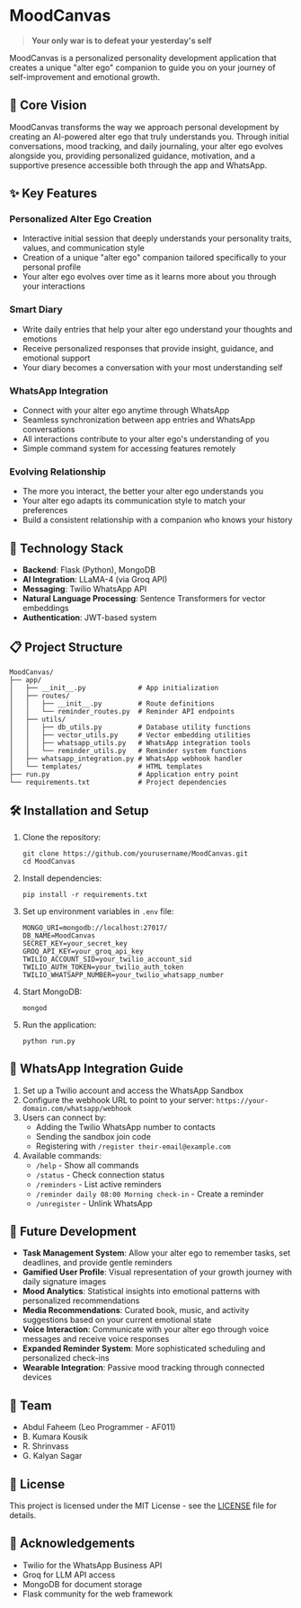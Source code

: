 # MoodCanvas

> **Your only war is to defeat your yesterday's self**

MoodCanvas is a personalized personality development application that creates a unique "alter ego" companion to guide you on your journey of self-improvement and emotional growth.

## 🌟 Core Vision

MoodCanvas transforms the way we approach personal development by creating an AI-powered alter ego that truly understands you. Through initial conversations, mood tracking, and daily journaling, your alter ego evolves alongside you, providing personalized guidance, motivation, and a supportive presence accessible both through the app and WhatsApp.

## ✨ Key Features

### Personalized Alter Ego Creation
- Interactive initial session that deeply understands your personality traits, values, and communication style
- Creation of a unique "alter ego" companion tailored specifically to your personal profile
- Your alter ego evolves over time as it learns more about you through your interactions

### Smart Diary
- Write daily entries that help your alter ego understand your thoughts and emotions
- Receive personalized responses that provide insight, guidance, and emotional support
- Your diary becomes a conversation with your most understanding self

### WhatsApp Integration
- Connect with your alter ego anytime through WhatsApp
- Seamless synchronization between app entries and WhatsApp conversations
- All interactions contribute to your alter ego's understanding of you
- Simple command system for accessing features remotely

### Evolving Relationship
- The more you interact, the better your alter ego understands you
- Your alter ego adapts its communication style to match your preferences
- Build a consistent relationship with a companion who knows your history

## 🚀 Technology Stack

- **Backend**: Flask (Python), MongoDB
- **AI Integration**: LLaMA-4 (via Groq API)
- **Messaging**: Twilio WhatsApp API
- **Natural Language Processing**: Sentence Transformers for vector embeddings
- **Authentication**: JWT-based system

## 📋 Project Structure

```
MoodCanvas/
├── app/
│   ├── __init__.py             # App initialization
│   ├── routes/
│   │   ├── __init__.py         # Route definitions
│   │   └── reminder_routes.py  # Reminder API endpoints
│   ├── utils/
│   │   ├── db_utils.py         # Database utility functions
│   │   ├── vector_utils.py     # Vector embedding utilities
│   │   ├── whatsapp_utils.py   # WhatsApp integration tools
│   │   └── reminder_utils.py   # Reminder system functions
│   ├── whatsapp_integration.py # WhatsApp webhook handler
│   └── templates/              # HTML templates
├── run.py                      # Application entry point
└── requirements.txt            # Project dependencies
```

## 🛠️ Installation and Setup

1. Clone the repository:
   ```
   git clone https://github.com/yourusername/MoodCanvas.git
   cd MoodCanvas
   ```

2. Install dependencies:
   ```
   pip install -r requirements.txt
   ```

3. Set up environment variables in `.env` file:
   ```
   MONGO_URI=mongodb://localhost:27017/
   DB_NAME=MoodCanvas
   SECRET_KEY=your_secret_key
   GROQ_API_KEY=your_groq_api_key
   TWILIO_ACCOUNT_SID=your_twilio_account_sid
   TWILIO_AUTH_TOKEN=your_twilio_auth_token
   TWILIO_WHATSAPP_NUMBER=your_twilio_whatsapp_number
   ```

4. Start MongoDB:
   ```
   mongod
   ```

5. Run the application:
   ```
   python run.py
   ```

## 📱 WhatsApp Integration Guide

1. Set up a Twilio account and access the WhatsApp Sandbox
2. Configure the webhook URL to point to your server: `https://your-domain.com/whatsapp/webhook`
3. Users can connect by:
   - Adding the Twilio WhatsApp number to contacts
   - Sending the sandbox join code
   - Registering with `/register their-email@example.com`
4. Available commands:
   - `/help` - Show all commands
   - `/status` - Check connection status
   - `/reminders` - List active reminders
   - `/reminder daily 08:00 Morning check-in` - Create a reminder
   - `/unregister` - Unlink WhatsApp

## 🔮 Future Development

- **Task Management System**: Allow your alter ego to remember tasks, set deadlines, and provide gentle reminders
- **Gamified User Profile**: Visual representation of your growth journey with daily signature images
- **Mood Analytics**: Statistical insights into emotional patterns with personalized recommendations
- **Media Recommendations**: Curated book, music, and activity suggestions based on your current emotional state
- **Voice Interaction**: Communicate with your alter ego through voice messages and receive voice responses
- **Expanded Reminder System**: More sophisticated scheduling and personalized check-ins
- **Wearable Integration**: Passive mood tracking through connected devices

## 👥 Team

- Abdul Faheem (Leo Programmer - AF011)
- B. Kumara Kousik
- R. Shrinvass
- G. Kalyan Sagar

## 📜 License

This project is licensed under the MIT License - see the [LICENSE](LICENSE) file for details.

## 🙏 Acknowledgements

- Twilio for the WhatsApp Business API
- Groq for LLM API access
- MongoDB for document storage
- Flask community for the web framework